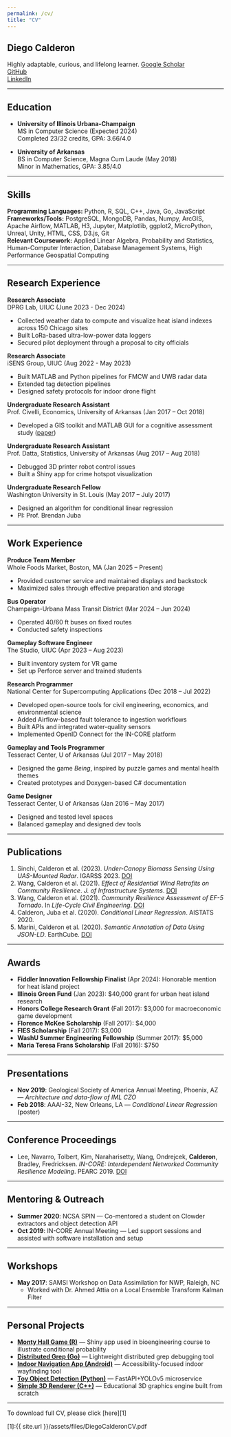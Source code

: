 ```yaml
---
permalink: /cv/
title: "CV"
---
```


## Diego Calderon
Highly adaptable, curious, and lifelong learner.
<i class="fa fa-graduation-cap"></i> [Google Scholar](https://scholar.google.com/citations?user=uiWCtzcAAAAJ&hl=en&oi=ao)  
<i class="fab fa-fw fa-github"></i> [GitHub](https://github.com/calderondiego)  
<i class="fab fa-fw fa-linkedin-in"></i> [LinkedIn](https://www.linkedin.com/in/diego-calderon-82a2b911a/)

---

## Education
* **University of Illinois Urbana-Champaign**  
  MS in Computer Science (Expected 2024)  
  Completed 23/32 credits, GPA: 3.66/4.0

* **University of Arkansas**  
  BS in Computer Science, Magna Cum Laude (May 2018)  
  Minor in Mathematics, GPA: 3.85/4.0

---

## Skills
**Programming Languages:** Python, R, SQL, C++, Java, Go, JavaScript  
**Frameworks/Tools:** PostgreSQL, MongoDB, Pandas, Numpy, ArcGIS, Apache Airflow, MATLAB, H3, Jupyter, Matplotlib, ggplot2, MicroPython, Unreal, Unity, HTML, CSS, D3.js, Git  
**Relevant Coursework:** Applied Linear Algebra, Probability and Statistics, Human-Computer Interaction, Database Management Systems, High Performance Geospatial Computing

---

## Research Experience
**Research Associate**  
DPRG Lab, UIUC (June 2023 - Dec 2024)  
- Collected weather data to compute and visualize heat island indexes across 150 Chicago sites  
- Built LoRa-based ultra-low-power data loggers  
- Secured pilot deployment through a proposal to city officials

**Research Associate**  
iSENS Group, UIUC (Aug 2022 - May 2023)  
- Built MATLAB and Python pipelines for FMCW and UWB radar data  
- Extended tag detection pipelines  
- Designed safety protocols for indoor drone flight

**Undergraduate Research Assistant**  
Prof. Civelli, Economics, University of Arkansas (Jan 2017 – Oct 2018)  
- Developed a GIS toolkit and MATLAB GUI for a cognitive assessment study ([paper](https://www.nowpublishers.com/article/Details/RBE-0081))

**Undergraduate Research Assistant**  
Prof. Datta, Statistics, University of Arkansas (Aug 2017 – Aug 2018)  
- Debugged 3D printer robot control issues  
- Built a Shiny app for crime hotspot visualization

**Undergraduate Research Fellow**  
Washington University in St. Louis (May 2017 – July 2017)  
- Designed an algorithm for conditional linear regression  
- PI: Prof. Brendan Juba

---

## Work Experience
**Produce Team Member**  
Whole Foods Market, Boston, MA (Jan 2025 – Present)  
- Provided customer service and maintained displays and backstock  
- Maximized sales through effective preparation and storage

**Bus Operator**  
Champaign-Urbana Mass Transit District (Mar 2024 – Jun 2024)  
- Operated 40/60 ft buses on fixed routes  
- Conducted safety inspections

**Gameplay Software Engineer**  
The Studio, UIUC (Apr 2023 – Aug 2023)  
- Built inventory system for VR game  
- Set up Perforce server and trained students

**Research Programmer**  
National Center for Supercomputing Applications (Dec 2018 – Jul 2022)  
- Developed open-source tools for civil engineering, economics, and environmental science  
- Added Airflow-based fault tolerance to ingestion workflows  
- Built APIs and integrated water-quality sensors  
- Implemented OpenID Connect for the IN-CORE platform

**Gameplay and Tools Programmer**  
Tesseract Center, U of Arkansas (Jul 2017 – May 2018)  
- Designed the game *Being*, inspired by puzzle games and mental health themes  
- Created prototypes and Doxygen-based C# documentation

**Game Designer**  
Tesseract Center, U of Arkansas (Jan 2016 – May 2017)  
- Designed and tested level spaces  
- Balanced gameplay and designed dev tools

---

## Publications
1. Sinchi, Calderon et al. (2023). *Under-Canopy Biomass Sensing Using UAS-Mounted Radar*. IGARSS 2023. [DOI](https://doi.org/10.1109/IGARSS52108.2023.10282771)  
2. Wang, Calderon et al. (2021). *Effect of Residential Wind Retrofits on Community Resilience*. *J. of Infrastructure Systems*. [DOI](https://doi.org/10.1061/(ASCE)IS.1943-555X.0000642)  
3. Wang, Calderon et al. (2021). *Community Resilience Assessment of EF-5 Tornado*. In *Life-Cycle Civil Engineering*. [DOI](https://doi.org/10.1201/9780429343292-49)  
4. Calderon, Juba et al. (2020). *Conditional Linear Regression*. AISTATS 2020.  
5. Marini, Calderon et al. (2020). *Semantic Annotation of Data Using JSON-LD*. EarthCube. [DOI](https://doi.org/10.1002/essoar.10504143.1)

---

## Awards
* **Fiddler Innovation Fellowship Finalist** (Apr 2024): Honorable mention for heat island project  
* **Illinois Green Fund** (Jan 2023): $40,000 grant for urban heat island research  
* **Honors College Research Grant** (Fall 2017): $3,000 for macroeconomic game development  
* **Florence McKee Scholarship** (Fall 2017): $4,000  
* **FIES Scholarship** (Fall 2017): $3,000  
* **WashU Summer Engineering Fellowship** (Summer 2017): $5,000  
* **Maria Teresa Frans Scholarship** (Fall 2016): $750

---

## Presentations
* **Nov 2019**: Geological Society of America Annual Meeting, Phoenix, AZ — *Architecture and data-flow of IML CZO*  
* **Feb 2018**: AAAI-32, New Orleans, LA — *Conditional Linear Regression* (poster)

---

## Conference Proceedings
* Lee, Navarro, Tolbert, Kim, Naraharisetty, Wang, Ondrejcek, **Calderon**, Bradley, Fredricksen. *IN-CORE: Interdependent Networked Community Resilience Modeling*. PEARC 2019. [DOI](https://doi.org/10.1145/3332186.3333150)

---

## Mentoring & Outreach
* **Summer 2020**: NCSA SPIN — Co-mentored a student on Clowder extractors and object detection API  
* **Oct 2019**: IN-CORE Annual Meeting — Led support sessions and assisted with software installation and setup

---

## Workshops
* **May 2017**: SAMSI Workshop on Data Assimilation for NWP, Raleigh, NC  
  - Worked with Dr. Ahmed Attia on a Local Ensemble Transform Kalman Filter

---

## Personal Projects
* **[Monty Hall Game (R)](https://dacalderon.shinyapps.io/montyhall/)** — Shiny app used in bioengineering course to illustrate conditional probability  
* **[Distributed Grep (Go)](https://github.com/calderondiego/distributed-grep)** — Lightweight distributed grep debugging tool  
* **[Indoor Navigation App (Android)](https://github.com/diegoac2/accessimap)** — Accessibility-focused indoor wayfinding tool  
* **[Toy Object Detection (Python)](https://github.com/calderondiego/toy-object-detection)** — FastAPI+YOLOv5 microservice  
* **[Simple 3D Renderer (C++)](https://github.com/calderondiego/simple-renderer)** — Educational 3D graphics engine built from scratch

---

To download full CV, please click [here][1]

[1]:{{ site.url }}/assets/files/DiegoCalderonCV.pdf